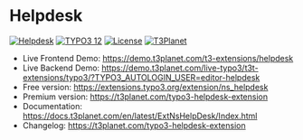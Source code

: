 # Helpdesk

  [![Helpdesk](https://img.shields.io/badge/stable-v12.1.0-green?style=flat-square)](https://github.com/nitsan-technologies/ns_helpdesk/tree/12.1.0) [![TYPO3 12](https://img.shields.io/badge/TYPO3-12-orange.svg?style=flat-square)](https://get.typo3.org/version/12) [![License](https://img.shields.io/badge/license-GPL--3.0-orange?style=flat-square)](https://www.gnu.org/licenses/gpl-3.0.en.html) [![T3Planet](https://img.shields.io/badge/T3Planet-Helpdesk-50b99a?style=flat-square)](https://t3planet.com/typo3-helpdesk-extension)

- Live Frontend Demo: https://demo.t3planet.com/t3-extensions/helpdesk
- Live Backend Demo: https://demo.t3planet.com/live-typo3/t3t-extensions/typo3/?TYPO3_AUTOLOGIN_USER=editor-helpdesk
- Free version: https://extensions.typo3.org/extension/ns_helpdesk
- Premium version: https://t3planet.com/typo3-helpdesk-extension
- Documentation: https://docs.t3planet.com/en/latest/ExtNsHelpDesk/Index.html
- Changelog: https://t3planet.com/typo3-helpdesk-extension
